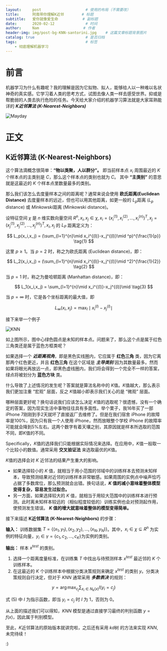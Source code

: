 ```yaml
---
layout:     post                    # 使用的布局（不需要改）
title:      阿南带你理解K近邻        # 标题 
subtitle:   爱你就像爱生命           # 副标题
date:       2020-02-12              # 时间
author:     Nam                    # 作者
header-img: img/post-bg-KNN-santorini.jpg    # 这篇文章标题背景图片
catalog: true                       # 是否归档
tags:                               # 标签
    - 彻底理解机器学习
---
```


# 前言

机器学习为什么有趣呢？我的理解是因为它拟物、拟人，能够给人以一种难以名状神奇的真实感。它学习着人类的思考方式，试图去像人类一样去感受世界。抑或是帮脆弱的人类去执行危险的任务。今天给大家介绍的机器学习算法就是大家耳熟能详的 ***K近邻算法 (K-Nearest-Neighbors)***


![Mayday](https://s2.ax1x.com/2020/02/20/3m1KpD.jpg)

# 正文

## **K近邻算法 (K-Nearest-Neighbors)**

这个算法滴概念很简单：**“物以类聚，人以群分”。** 即当前样本点 $x_i$ 周围最近的 $K$ 个样本点的主类别是 $C$，那么这个样本点的类别也就为 $C$。 其中 **“主类别”** 的意思就是这最近的 $K$ 个样本点里数量最多的类别。

那么我们该怎么去度量样本之间的距离呢？通常来说会使用 **欧氏距离(Euclidean Distance)** 去度量样本的远近，但也可以用其他距离，如更一般的 $L_p$距离 ($L_{p}$ distance) 或 $Minkowski$距离 (Minkowski distance)。

设特征空间 $\chi$ 是 $n$ 维实数向量空间 $R^n, x_i,x_j\in \chi,x_i=(x_i^{(1)},x_i^{(2)},...,x_i^{(n)})^T,x_j=(x_j^{(1)},x_j^{(2)},...,x_j^{(n)})^T,x_i,x_j$ 的 $L_P$ 距离定义为：

$$
L_p(x_i,x_j) = (\sum_{l=1}^{n}\mid x_i^{(l)}-x_j^{(l)}\mid ^p)^{\frac{1}{p}} \tag{1}
$$

这里 $p\ge1$。当 $p=2$ 时，称之为欧氏距离 (Euclidean distance)，即：

$$
L_2(x_i,x_j) = (\sum_{l=1}^{n}\mid x_i^{(l)}-x_j^{(l)}\mid ^2)^{\frac{1}{2}} \tag{2}
$$

当 $p=1$ 时，称之为曼哈顿距离 (Manhattan distance)，即：

$$
L_1(x_i,x_j) = \sum_{l=1}^{n}\mid x_i^{(l)}-x_j^{(l)}\mid \tag{3}
$$

当 $p=\infty$ 时，它是各个坐标距离的最大值，即

$$
L_{\infty}(x_i,x_j) = \max_l \mid x_i^{(l)}-x_j^{(l)}\mid \tag{4}
$$

接下来举一个例子

![KNN](https://s2.ax1x.com/2020/02/20/3m1nfO.png)

如上图所示，图中心绿色圆点是未知的样本点。问题来了，那么这个点是属于红色三角类还是属于蓝色方框类呢？

如果选择一个 ***近距离视角***，即是黑色实线圈内，它应属于 **红色三角** 类，因为它离那两个红色更近，并且 **红色三角** 在这个区域是 ***主导类别*** 因为其数量最多。然而 如果将眼光再放远一点，即黑色虚线圈内，我们将会得到一个完全不一样的答案，绿点将被划分为 **蓝色方块** 类。

什么导致了上述情况的发生呢？答案就是算法名称中的 $K$值。$K$值越大，那么表示我们更加注重 “宏观” 层面，反之 $K$值越小即表示我们关心的是 “微观” 层面。

哪种层面更好呢？换句话说我们应该怎么决定 $K$值的选取呢？很遗憾，没有一个确定的答案，因为现实生活中事物往往具有多面性。举个栗子，我16年买了一部 iPhone 7刚刚到手2天就坏了直接返厂去维修了。但是在我们宿舍 iPhone 的故障率是100%，因为只有我一个人使用 iPhone，然而放眼整个学校 iPhone 的故障率可能就会降到5%左右。这两个数字有着天壤之别，其原因就是样本所选取的范围不同，即$K$值的不同。

Specifically，$K$值的选择我们只能根据实际情况来选择。在应用中，$K$值一般取一个比较小的数值。通常采用 **交叉验证法** 来选取最优的$K$值。

$K$值的选择会对 $K$ 近邻法的结果产生重大的影响。

* 如果选择较小的 $K$ 值，就相当于用小范围的邻域中的训练样本去预测未知样本，导致预测结果对近邻的训练样本非常敏感。如果周围的实例点中噪声恰巧占据了多数席位，那么预测就会出错。换句话说，**$K$ 值的减小意味着整体模型变得复杂，容易发生过拟合。**
* 另一方面，如果选择较大的 $K$ 值，就相当于用较大范围中的训练样本进行预测。此时离未知样本较远的（相似程度较低的）训练实例也会对预测起作用，使预测发生错误。 **$K$ 值的增大就意味着整体的模型变得简单。**

接下来描述 **K近邻算法 (K-Nearest-Neighbors)** 的步骤：

**输入：** 训练数据集 $T=\{(x_1,y_1),(x_2,y_2),...,(x_N,y_N)\}$。其中，$x_i\in \chi \subseteq R^n$ 为实例的特征向量，$y_i\in \gamma = \{c_1,c_2,...,c_K\}$为实例的类别。

**输出：** 样本 $x^{test}$ 的类别。

1. 选择一个距离度量标准，在训练集 $T$ 中找出与待预测样本 $x^{test}$ 最近邻的  $K$ 个训练样本。
2. 在这最近的 $K$ 个训练样本中根据分类决策规则来确定 $x^{test}$ 的类别 $y$。分类决策规则自行决定，但对于 $KNN$ 通常采用 ***多数表决*** 的规则：

$$
y=\arg \max_{c_j} \sum_{x_i\in N_k(x)} I(y_i=c_j) \tag{5}
$$

式 $(5)$ 中 $I$ 为指示函数，即当 $y_i=c_j$ 时 $I$ 为 $1$，否则为 $0$。

从上面的描述我们可以得知，$KNN$ 模型是通过直接学习最终的判别函数 $y=f(x)$，因此属于判别模型。

至此，$K$近邻算法的原始版本就讲完啦，之后还有采用 $kd$树 的方法来实现 $KNN$,未完待续！

:)

